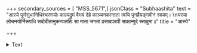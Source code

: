 +++
secondary_sources = [ "MSS_5671",]
jsonClass = "Subhaashita"
text = "आस्ये पूर्णसुधानिधिश्चरणयोः काल्पद्रुमं वैभवं देहे काञ्चनकान्तता त्वचि पुनर्हैयङ्गवीनं स्वयम्।  \nयस्या लोचनयोर्निरूपधि सदोदीतानुकम्पाततिः सा माता जगतां प्रसादपदवी साक्षान्मुदे स्तादुमा॥"
title = "आस्ये"

+++

<details><summary>Text</summary>

आस्ये पूर्णसुधानिधिश्चरणयोः काल्पद्रुमं वैभवं देहे काञ्चनकान्तता त्वचि पुनर्हैयङ्गवीनं स्वयम्।  
यस्या लोचनयोर्निरूपधि सदोदीतानुकम्पाततिः सा माता जगतां प्रसादपदवी साक्षान्मुदे स्तादुमा॥
</details>
